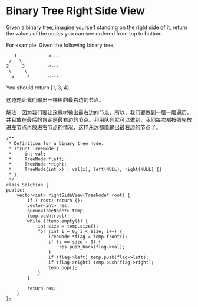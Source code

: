 Binary Tree Right Side View
=======
Given a binary tree, imagine yourself standing on the right side of it, return the values of the nodes you can see ordered from top to bottom.

For example:
Given the following binary tree,
```
   1            <---
 /   \
2     3         <---
 \     \
  5     4       <---
```
You should return [1, 3, 4].

这道题让我们输出一棵树的最右边的节点。

解法：因为我们要让这棵树输出最右边的节点，所以，我们要做到一层一层遍历，并且放在最后的肯定是最右边的节点。利用队列就可以做到，我们每次都按照先放进左节点再放进右节点的情况，这样永远都能输出最右边的节点了。

```
/**
 * Definition for a binary tree node.
 * struct TreeNode {
 *     int val;
 *     TreeNode *left;
 *     TreeNode *right;
 *     TreeNode(int x) : val(x), left(NULL), right(NULL) {}
 * };
 */
class Solution {
public:
    vector<int> rightSideView(TreeNode* root) {
        if (!root) return {};
        vector<int> res;
        queue<TreeNode*> temp;
        temp.push(root);
        while (!temp.empty()) {
            int size = temp.size();
            for (int i = 0; i < size; i++) {
                TreeNode *flag = temp.front();
                if (i == size - 1) {
                    res.push_back(flag->val);
                }
                if (flag->left) temp.push(flag->left);
                if (flag->right) temp.push(flag->right);
                temp.pop();
            }
        }

        return res;
    }
};
```
